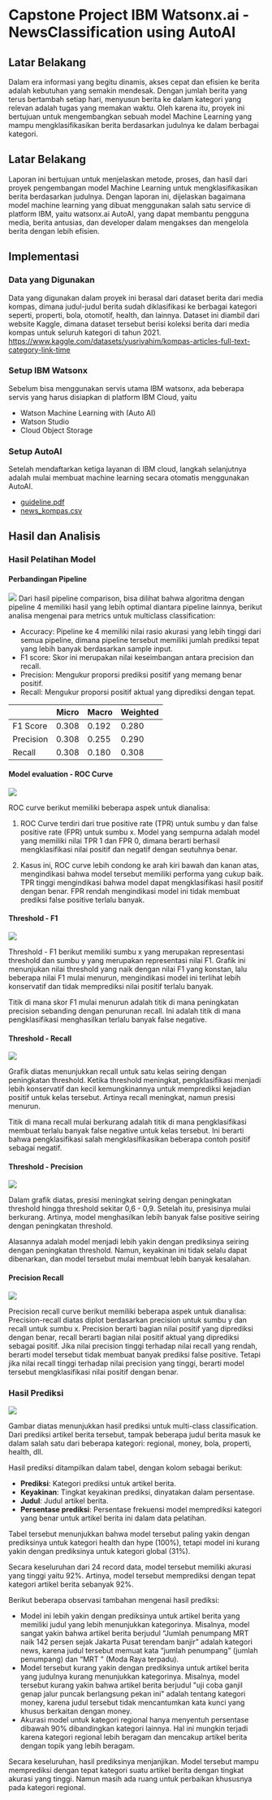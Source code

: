 # Capstone Project IBM Watsonx.ai - NewsClassification using AutoAI

## Latar Belakang
Dalam era informasi yang begitu dinamis, akses cepat dan efisien ke berita adalah kebutuhan yang semakin mendesak. Dengan jumlah berita yang terus bertambah setiap hari, menyusun berita ke dalam kategori yang relevan adalah tugas yang memakan waktu. Oleh karena itu, proyek ini bertujuan untuk mengembangkan sebuah model Machine Learning yang mampu mengklasifikasikan berita berdasarkan judulnya ke dalam berbagai kategori.

## Latar Belakang
Laporan ini bertujuan untuk menjelaskan metode, proses, dan hasil dari proyek pengembangan model Machine Learning untuk mengklasifikasikan berita berdasarkan judulnya. Dengan laporan ini, dijelaskan bagaimana model machine learning yang dibuat menggunakan salah satu service di platform IBM, yaitu watsonx.ai AutoAI, yang dapat membantu pengguna media, berita antusias, dan developer dalam mengakses dan mengelola berita dengan lebih efisien.

## Implementasi

### Data yang Digunakan
Data yang digunakan dalam proyek ini berasal dari dataset berita dari media kompas, dimana judul-judul berita sudah diklasifikasi ke berbagai kategori seperti, properti, bola, otomotif, health, dan lainnya. Dataset ini diambil dari website Kaggle, dimana dataset tersebut berisi koleksi berita dari media kompas untuk seluruh kategori di tahun 2021. https://www.kaggle.com/datasets/yusriyahim/kompas-articles-full-text-category-link-time

### Setup IBM Watsonx
Sebelum bisa menggunakan servis utama IBM watsonx, ada beberapa servis yang harus disiapkan di platform IBM Cloud, yaitu 
- Watson Machine Learning with (Auto AI)
- Watson Studio  
- Cloud Object Storage 

### Setup AutoAI
Setelah mendaftarkan ketiga layanan di IBM cloud, langkah selanjutnya adalah mulai membuat machine learning secara otomatis menggunakan AutoAI.
- [guideline.pdf](https://github.com/nOwenK/NewsClassification-AutoAI/blob/main/IBM%20Watsonx.ai%20-%20guideline.pdf)
- [news_kompas.csv](https://github.com/nOwenK/NewsClassification-AutoAI/blob/main/news_kompas.csv)

## Hasil dan Analisis
### Hasil Pelatihan Model
#### Perbandingan Pipeline
![](https://github.com/nOwenK/NewsClassification-AutoAI/blob/main/images/9.PNG)
Dari hasil pipeline comparison, bisa dilihat bahwa algoritma dengan pipeline 4 memiliki hasil yang lebih optimal diantara pipeline lainnya, berikut analisa mengenai para metrics untuk multiclass classification:
- Accuracy:
Pipeline ke 4 memiliki nilai rasio akurasi yang lebih tinggi dari semua pipeline, dimana pipeline tersebut memiliki jumlah prediksi tepat yang lebih banyak berdasarkan sample input.
- F1 score:
Skor ini merupakan nilai keseimbangan antara precision dan recall.
- Precision:
Mengukur proporsi prediksi positif yang memang benar positif.
- Recall:
Mengukur proporsi positif aktual yang diprediksi dengan tepat.
                    
|               | Micro                    | Macro | Weighted                    |
| ------------- | ------------------------------ | ------------- | ------------------------------ |
| F1 Score      | 0.308       | 0.192     | 0.280       |
| Precision     | 0.308     | 0.255      | 0.290       |
| Recall        | 0.308     | 0.180      | 0.308       |

#### Model evaluation - ROC Curve
![](https://github.com/nOwenK/NewsClassification-AutoAI/blob/main/images/ROC%20curve.jpeg)

ROC curve berikut memiliki beberapa aspek untuk dianalisa:
1. ROC Curve terdiri dari true positive rate (TPR) untuk sumbu y dan false positive rate (FPR) untuk sumbu x. Model yang sempurna adalah model yang memiliki nilai TPR 1 dan FPR 0, dimana berarti berhasil mengklasifikasi nilai positif dan negatif dengan  seutuhnya benar.

2. Kasus ini, ROC curve lebih condong ke arah kiri bawah dan kanan atas, mengindikasi bahwa model tersebut memiliki performa yang cukup baik. TPR tinggi mengindikasi bahwa model dapat mengklasifikasi hasil positif dengan benar. FPR rendah mengindikasi model ini tidak membuat prediksi false positive terlalu banyak.

#### Threshold - F1
![](https://github.com/nOwenK/NewsClassification-AutoAI/blob/main/images/Threshold%20chart%20(2).jpeg)

Threshold - F1 berikut memiliki sumbu x yang merupakan representasi threshold dan sumbu y yang merupakan representasi nilai F1. Grafik ini menunjukan nilai threshold yang naik dengan nilai F1 yang konstan, lalu beberapa nilai F1 mulai menurun, mengindikasi model ini terlihat lebih konservatif dan tidak memprediksi nilai positif terlalu banyak.

Titik di mana skor F1 mulai menurun adalah titik di mana peningkatan precision sebanding dengan penurunan recall. Ini adalah titik di mana pengklasifikasi menghasilkan terlalu banyak false negative.

#### Threshold - Recall
![](https://github.com/nOwenK/NewsClassification-AutoAI/blob/main/images/Threshold%20chart%20(1).jpeg)

Grafik diatas menunjukkan recall untuk satu kelas seiring dengan peningkatan threshold. Ketika threshold meningkat, pengklasifikasi menjadi lebih konservatif dan kecil kemungkinannya untuk memprediksi kejadian positif untuk kelas tersebut. Artinya recall meningkat, namun presisi menurun.

Titik di mana recall mulai berkurang adalah titik di mana pengklasifikasi membuat terlalu banyak false negative untuk kelas tersebut. Ini berarti bahwa pengklasifikasi salah mengklasifikasikan beberapa contoh positif sebagai negatif.

#### Threshold - Precision
![](https://github.com/nOwenK/NewsClassification-AutoAI/blob/main/images/Threshold%20chart.jpeg)

Dalam grafik diatas, presisi meningkat seiring dengan peningkatan threshold hingga threshold sekitar 0,6 - 0,9. Setelah itu, presisinya mulai berkurang. Artinya, model menghasilkan lebih banyak false positive seiring dengan peningkatan threshold.

Alasannya adalah model menjadi lebih yakin dengan prediksinya seiring dengan peningkatan threshold. Namun, keyakinan ini tidak selalu dapat dibenarkan, dan model tersebut mulai membuat lebih banyak kesalahan.

#### Precision Recall
![](https://github.com/nOwenK/NewsClassification-AutoAI/blob/main/images/Precision%20recall%20curve.jpeg)

Precision recall curve berikut memiliki beberapa aspek untuk dianalisa:
Precision-recall diatas diplot berdasarkan precision untuk sumbu y dan recall untuk sumbu x. Precision berarti bagian nilai positif yang diprediksi dengan benar, recall berarti bagian nilai positif aktual yang diprediksi sebagai positif.
Jika nilai precision tinggi terhadap nilai recall yang rendah, berarti model tersebut tidak membuat banyak prediksi false positive. Tetapi jika nilai recall tinggi terhadap nilai precision yang tinggi, berarti model tersebut mengklasifikasi nilai positif dengan benar.

### Hasil Prediksi
![](https://github.com/nOwenK/NewsClassification-AutoAI/blob/main/images/1.PNG)

Gambar diatas menunjukkan hasil prediksi untuk multi-class classification. Dari prediksi artikel berita tersebut, tampak beberapa judul berita masuk ke dalam salah satu dari beberapa kategori: regional, money, bola, properti, health, dll.

Hasil prediksi ditampilkan dalam tabel, dengan kolom sebagai berikut:

- **Prediksi**: Kategori prediksi untuk artikel berita.
- **Keyakinan**: Tingkat keyakinan prediksi, dinyatakan dalam persentase.
- **Judul**: Judul artikel berita.
- **Persentase prediksi**: Persentase frekuensi model memprediksi kategori yang benar untuk artikel berita ini dalam data pelatihan.

Tabel tersebut menunjukkan bahwa model tersebut paling yakin dengan prediksinya untuk kategori health dan hype (100%), tetapi model ini kurang yakin dengan prediksinya untuk kategori global (31%).

Secara keseluruhan dari 24 record data, model tersebut memiliki akurasi yang tinggi yaitu 92%. Artinya, model tersebut memprediksi dengan tepat kategori artikel berita sebanyak 92%.

Berikut beberapa observasi tambahan mengenai hasil prediksi:

- Model ini lebih yakin dengan prediksinya untuk artikel berita yang memiliki judul yang lebih menunjukkan kategorinya. Misalnya, model sangat yakin bahwa artikel berita berjudul “Jumlah penumpang MRT naik 142 persen sejak Jakarta Pusat terendam banjir” adalah kategori news, karena judul tersebut memuat kata “jumlah penumpang” (jumlah penumpang) dan “MRT " (Moda Raya terpadu).
- Model tersebut kurang yakin dengan prediksinya untuk artikel berita yang judulnya kurang menunjukkan kategorinya. Misalnya, model tersebut kurang yakin bahwa artikel berita berjudul "uji coba ganjil genap jalur puncak berlangsung pekan ini" adalah tentang kategori money, karena judul tersebut tidak mencantumkan kata kunci yang khusus berkaitan dengan money.
- Akurasi model untuk kategori regional hanya menyentuh persentase dibawah 90% dibandingkan kategori lainnya. Hal ini mungkin terjadi karena kategori regional lebih beragam dan mencakup artikel berita dengan topik yang lebih beragam.

Secara keseluruhan, hasil prediksinya menjanjikan. Model tersebut mampu memprediksi dengan tepat kategori suatu artikel berita dengan tingkat akurasi yang tinggi. Namun masih ada ruang untuk perbaikan khususnya pada kategori regional.



